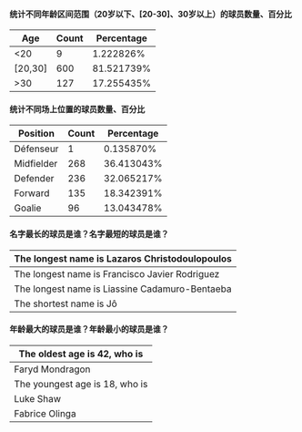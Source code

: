 #### 统计不同年龄区间范围（20岁以下、[20-30]、30岁以上）的球员**数量**、**百分比**

| Age     | Count | Percentage |
| ------- | ----- | ---------- |
| <20     | 9     | 1.222826%  |
| [20,30] | 600   | 81.521739% |
| >30     | 127   | 17.255435% |

#### 统计不同场上位置的球员**数量**、**百分比**

| Position   | Count | Percentage |
| ---------- | ----- | ---------- |
| Défenseur  | 1     | 0.135870%  |
| Midfielder | 268   | 36.413043% |
| Defender   | 236   | 32.065217% |
| Forward    | 135   | 18.342391% |
| Goalie     | 96    | 13.043478% |

#### 名字最长的球员是谁？名字最短的球员是谁？

| The longest name is Lazaros Christodoulopoulos |
| :--------------------------------------------- |
| The longest name is Francisco Javier Rodriguez |
| The longest name is Liassine Cadamuro-Bentaeba |
| The shortest name is Jô                        |

#### 年龄最大的球员是谁？年龄最小的球员是谁？

| The oldest age is 42, who is   |
| ------------------------------ |
| Faryd Mondragon                |
| The youngest age is 18, who is |
| Luke Shaw                      |
| Fabrice Olinga                 |

